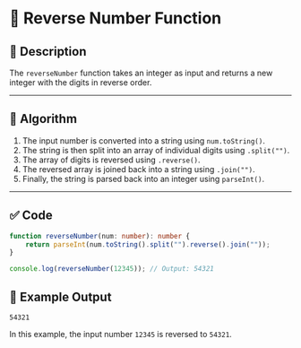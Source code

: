 # 🔄 Reverse Number Function

## 🧮 Description
The `reverseNumber` function takes an integer as input and returns a new integer with the digits in reverse order.

---

## 📐 Algorithm

1. The input number is converted into a string using `num.toString()`.
2. The string is then split into an array of individual digits using `.split("")`.
3. The array of digits is reversed using `.reverse()`.
4. The reversed array is joined back into a string using `.join("")`.
5. Finally, the string is parsed back into an integer using `parseInt()`.

---

## ✅ Code

```typescript
function reverseNumber(num: number): number {
    return parseInt(num.toString().split("").reverse().join(""));
}

console.log(reverseNumber(12345)); // Output: 54321
```
## 🧪 Example Output
```
54321
```
In this example, the input number `12345` is reversed to `54321`.
